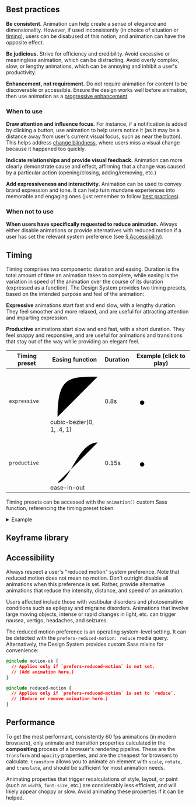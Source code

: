 <!--lead
  Animation and other motion can help engage users, create memorable interactions, add expressiveness, and more. However, if used improperly, it can be distracting and annoying, most acutely for users with vestibular or photosensitivity disorders. The Design System provides styles and guidance for use of animation to help.
lead-->

## Best practices

**Be consistent.** Animation can help create a sense of elegance and dimensionality. However, if used inconsistently (in choice of situation or [timing](#timing)), users can be disabused of this notion, and animation can have the opposite effect.

**Be judicious.** Strive for efficiency and credibility. Avoid excessive or meaningless animation, which can be distracting. Avoid overly complex, slow, or lengthy animations, which can be annoying and inhibit a user's productivity.

**Enhancement, not requirement.** Do not require animation for content to be discoverable or accessible. Ensure the design works well before animation, then use animation as a [progressive enhancement](https://www.smashingmagazine.com/2009/04/progressive-enhancement-what-it-is-and-how-to-use-it/ "Progressive Enhancement: What It Is, And How To Use It? — Smashing Magazine").

### When to use

**Draw attention and influence focus.** For instance, if a notification is added by clicking a button, use animation to help users notice it (as it may be a distance away from user's current visual focus, such as near the button). This helps address [change blindness](https://www.nngroup.com/articles/change-blindness-definition/ "Change Blindness in UX — Nielsen Norman Group"), where users miss a visual change because it happened too quickly.

**Indicate relationships and provide visual feedback.** Animation can more clearly demonstrate cause and effect, affirming that a change was caused by a particular action (opening/closing, adding/removing, etc.)

**Add expressiveness and interactivity.** Animation can be used to convey brand expression and tone. It can help turn mundane experiences into memorable and engaging ones (just remember to follow [best practices](#best-practices)).

### When not to use

**When users have specifically requested to reduce animation.** Always either disable animations or provide alternatives with reduced motion if a user has set the relevant system preference (see [&sect; Accessibility](#accessibility)).

## Timing
Timing comprises two components: duration and easing. Duration is the total amount of time an animation takes to complete, while easing is the variation in speed of the animation over the course of its duration (expressed as a function). The Design System provides two timing presets, based on the intended purpose and feel of the animation:

**Expressive** animations start fast and end slow, with a lengthy duration. They feel smoother and more relaxed, and are useful for attracting attention and imparting expression.

**Productive** animations start slow and end fast, with a short duration. They feel snappy and responsive, and are useful for animations and transitions that stay out of the way while providing an elegant feel.

<table class="timing-table">
  <thead>
    <tr>
      <th>Timing preset</th>
      <th>Easing function</th>
      <th>Duration</th>
      <th>Example (click to play)</th>
    </tr>
  </thead>
  <tbody>
    <tr>
      <td><code>expressive</code></td>
      <td>
        <svg width="150" height="150" class="timing-graph easing-function" xmlns="http://www.w3.org/2000/svg">
          <path d="M 20 130 C20 20, 52 20, 130 20" class="easing-curve" />
        </svg><br>
        cubic-bezier(0, 1, .4, 1)
      </td>
      <td>0.8s</td>
      <td>
        <svg width="200" height="30" class="timing-graph" xmlns="http://www.w3.org/2000/svg">
          <circle r="6" cx="20" cy="15" class="easing-pacer"">
            <animateMotion class="easing-pacer-path" begin="none" dur="0.8s" path="M 0 0 L 160 0" calcMode="spline" keySplines="0 1 .4 1" keyTimes="0 ; 1" fill="freeze" />
          </circle>
        </svg>
      </td>
    </tr>
    <tr>
      <td><code>productive</code></td>
      <td>
        <svg width="150" height="150" class="timing-graph easing-function" xmlns="http://www.w3.org/2000/svg">
          <path d="M 20 130 C54.6 130, 75.4 20, 130 20" class="easing-curve" />
        </svg><br>
        ease-in-out
      </td>
      <td>0.15s</td>
      <td>
        <svg width="200" height="30" class="timing-graph" xmlns="http://www.w3.org/2000/svg">
          <circle r="6" cx="20" cy="15" class="easing-pacer"">
            <animateMotion class="easing-pacer-path" begin="none" dur="0.15s" path="M 0 0 L 160 0" calcMode="spline" keySplines=".42 0 .58 1" keyTimes="0 ; 1" fill="freeze" />
          </circle>
        </svg>
      </td>
    </tr>
  </tbody>
</table>

<script>
(function() {
  document.querySelectorAll(".timing-graph").forEach((graph) => {
    const pacerPath = graph.querySelector(".easing-pacer-path");

    if(pacerPath) {
      graph.addEventListener("click", () => {
        pacerPath.beginElement();
      });
    }
  });
}());
</script>

Timing presets can be accessed with the `animation()` custom Sass function, referencing the timing preset token.

<details>
  <summary>Example</summary>
  <div>

```css
/* Input SCSS. */
p {
  transition: all animation("expressive");
}

/* Output CSS. */
p {
  transition: all .8s cubic-bezier(0, 1, .4, 1);
}
```
  </div>
</details>

## Keyframe library

<!--twig
  {{ include("@tcds/components/message/message.html.twig", {
    content: "<b>Coming soon.</b> Check back later for documentation of the library of prebuilt keyframe animations provided by the Design System.",
  }) }}
twig-->

## Accessibility

Always respect a user's "reduced motion" system preference. Note that reduced motion does not mean no motion. Don't outright disable all animations when this preference is set. Rather, provide alternative animations that reduce the intensity, distance, and speed of an animation.

Users affected include those with vestibular disorders and photosensitive conditions such as epilepsy and migraine disorders. Animations that involve large moving objects, intense or rapid changes in light, etc. can trigger nausea, vertigo, headaches, and seizures.

The reduced motion preference is an operating system-level setting. It can be detected with the `prefers-reduced-motion: reduce` media query. Alternatively, the Design System provides custom Sass mixins for convenience:

```css
@include motion-ok {
  // Applies only if `prefers-reduced-motion` is not set.
  // (Add animation here.)
}

@include reduced-motion {
  // Applies only if `prefers-reduced-motion` is set to `reduce`.
  // (Reduce or remove animation here.)
}
```

## Performance

To get the most performant, consistently 60 fps animations (in modern browsers), only animate and transition properties calculated in the **compositing** process of a browser's rendering pipeline. These are the `transform` and `opacity` properties, and are the cheapest for browsers to calculate. `transform` allows you to animate an element with `scale`, `rotate`, and `translate`, and should be sufficient for most animation needs.

Animating properties that trigger recalculations of style, layout, or paint (such as `width`, `font-size`, etc.) are considerably less efficient, and will likely appear choppy or slow. Avoid animating these properties if it can be helped.

<!--
Further reading:
https://www.designsystems.com/5-steps-for-including-motion-design-in-your-system/
https://xd.adobe.com/ideas/wp-content/uploads/2021/06/Animation-in-Design-Systems.pdf
https://www.smashingmagazine.com/2019/02/animation-design-system/
https://www.invisionapp.com/inside-design/motion-design-systems/
https://medium.com/@aviadtend/motion-design-system-practical-guide-8c15599262fe

Examples:
https://ant.design/docs/spec/motion
https://material.io/design/motion/understanding-motion.html#principles
https://www.carbondesignsystem.com/guidelines/motion/overview/
https://www.ibm.com/design/language/animation/overview/
https://developer.apple.com/design/human-interface-guidelines/macos/visual-design/animation/
https://developer.apple.com/design/human-interface-guidelines/ios/visual-design/animation/
https://developer.microsoft.com/en-us/fluentui#/styles/web/motion
https://design.gitlab.com/product-foundations/motion
https://www.audi.com/ci/en/guides/user-interface/ui-animation/response-effect.html 
-->